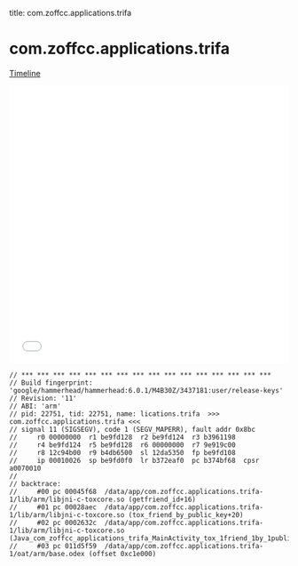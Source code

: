 title: com.zoffcc.applications.trifa

# com.zoffcc.applications.trifa

[Timeline](./vis-timeline.html)

<iframe src="./vis-timeline.html" width="100%" height="500px" style="border:none;"></iframe>

```
// *** *** *** *** *** *** *** *** *** *** *** *** *** *** *** ***
// Build fingerprint: 'google/hammerhead/hammerhead:6.0.1/M4B30Z/3437181:user/release-keys'
// Revision: '11'
// ABI: 'arm'
// pid: 22751, tid: 22751, name: lications.trifa  >>> com.zoffcc.applications.trifa <<<
// signal 11 (SIGSEGV), code 1 (SEGV_MAPERR), fault addr 0x8bc
//     r0 00000000  r1 be9fd128  r2 be9fd124  r3 b3961198
//     r4 be9fd124  r5 be9fd128  r6 00000000  r7 9e919c00
//     r8 12c94b00  r9 b4db6500  sl 12da5350  fp be9fd108
//     ip 00010026  sp be9fd0f0  lr b372eaf0  pc b374bf68  cpsr a0070010
// 
// backtrace:
//     #00 pc 00045f68  /data/app/com.zoffcc.applications.trifa-1/lib/arm/libjni-c-toxcore.so (getfriend_id+16)
//     #01 pc 00028aec  /data/app/com.zoffcc.applications.trifa-1/lib/arm/libjni-c-toxcore.so (tox_friend_by_public_key+20)
//     #02 pc 0002632c  /data/app/com.zoffcc.applications.trifa-1/lib/arm/libjni-c-toxcore.so (Java_com_zoffcc_applications_trifa_MainActivity_tox_1friend_1by_1public_1key+108)
//     #03 pc 011d5f59  /data/app/com.zoffcc.applications.trifa-1/oat/arm/base.odex (offset 0xc1e000)

```



